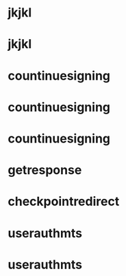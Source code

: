 # jkjkl
# jkjkl
# countinuesigning
# countinuesigning
# countinuesigning
# getresponse
# checkpointredirect
# userauthmts
# userauthmts
